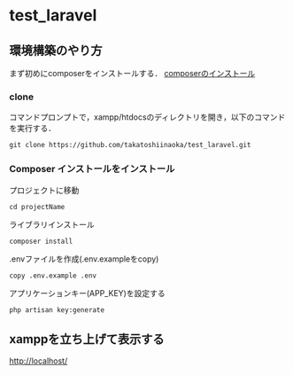 # test_laravel

## 環境構築のやり方
まず初めにcomposerをインストールする．
[composerのインストール](https://laraweb.net/surrounding/1669/)

### clone
コマンドプロンプトで，xampp/htdocsのディレクトリを開き，以下のコマンドを実行する．

    git clone https://github.com/takatoshiinaoka/test_laravel.git

### Composer インストールをインストール
プロジェクトに移動

    cd projectName
    
ライブラリインストール

    composer install
    
.envファイルを作成(.env.exampleをcopy)

    copy .env.example .env 
    
アプリケーションキー(APP_KEY)を設定する

    php artisan key:generate

## xamppを立ち上げて表示する

[http://localhost/](http://localhost/)
